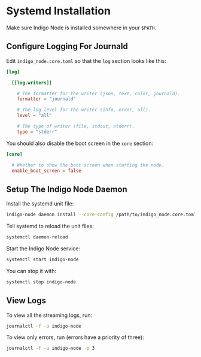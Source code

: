 # Systemd Installation

Make sure Indigo Node is installed somewhere in your `$PATH`.

## Configure Logging For Journald

Edit `indigo_node.core.toml` so that the `log` section looks like this:

```toml
[log]

  [[log.writers]]

    # The formatter for the writer (json, text, color, journald).
    formatter = "journald"

    # The log level for the writer (info, error, all).
    level = "all"

    # The type of writer (file, stdout, stderr).
    type = "stderr"
```

You should also disable the boot screen in the `core` section:

```toml
[core]

  # Whether to show the boot screen when starting the node.
  enable_boot_screen = false
```

## Setup The Indigo Node Daemon

Install the systemd unit file:

```bash
indigo-node daemon install --core-config /path/to/indigo_node.core.toml
```

Tell systemd to reload the unit files:

```bash
systemctl daemon-reload
```

Start the Indigo Node service:

```bash
systemctl start indigo-node
```

You can stop it with:

```bash
systemctl stop indigo-node
```

## View Logs

To view all the streaming logs, run:

```bash
journalctl -f -u indigo-node
```

To view only errors, run (errors have a priority of three):

```bash
journalctl -f -u indigo-node -p 3
```
